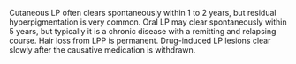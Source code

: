 Cutaneous LP often clears spontaneously within 1 to 2 years, but residual hyperpigmentation is very common. Oral LP may clear spontaneously within 5 years, but typically it is a chronic disease with a remitting and relapsing course. Hair loss from LPP is permanent. Drug-induced LP lesions clear slowly after the causative medication is withdrawn.